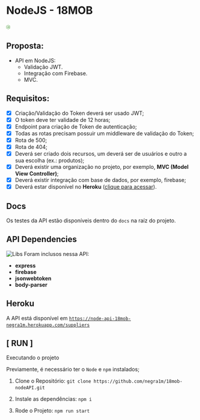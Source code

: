# NodeJS - 18MOB
<img src="docs/node-logo.png" alt="drawing" style="width:10px;"/>

## Proposta:

- API em NodeJS:
	- Validação JWT.
	- Integração com Firebase.
	- MVC.

## Requisitos:

- [x] Criação/Validação do Token deverá ser usado JWT;
- [x] O token deve ter validade de 12 horas;
- [x] Endpoint para criação de Token de autenticação;
- [x] Todas as rotas precisam possuir um middleware de validação do Token;
- [x] Rota de 500;
- [x] Rota de 404;
- [x] Deverá ser criado dois recursos, um deverá ser de usuários e outro a sua escolha (ex.: produtos);
- [x] Deverá existir uma organização no projeto, por exemplo, **MVC (Model View Controller)**;
- [x] Deverá existir integração com base de dados, por exemplo, firebase;
- [x] Deverá estar disponível no **Heroku** ([clique para acessar]([https://node-api-18mob-negra1m.herokuapp.com/](https://hangouts.google.com/_/elUi/chat-redirect?dest=https%3A%2F%2Fnode-api-18mob-negra1m.herokuapp.com%2F))).

## Docs

Os testes da API estão disponíveis dentro do `docs` na raíz do projeto.

## API Dependencies 
![Libs](https://image.flaticon.com/icons/png/128/167/167756.png) Foram inclusos nessa API: 
- 	**express**
- 	**firebase**
- 	**jsonwebtoken**
- 	**body-parser**

## Heroku

A API está disponível em [`https://node-api-18mob-negra1m.herokuapp.com/suppliers`](https://node-api-18mob-negra1m.herokuapp.com/suppliers)

## [ RUN  ]

Executando o projeto

Previamente, é necessário ter o `Node` e `npm` instalados;

1. Clone o Repositório: 
	`git clone https://github.com/negra1m/18mob-nodeAPI.git`
	
2.  Instale as dependências:
	`npm i`
3. Rode o Projeto:
`npm run start`
